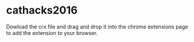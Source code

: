 # cathacks2016
Dowload the crx file and drag and drop it into the chrome extensions page to add the extension to your browser.